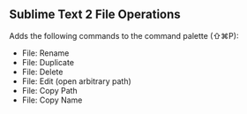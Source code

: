 Sublime Text 2 File Operations
------------------------------

Adds the following commands to the command palette (⇧⌘P):

* File: Rename
* File: Duplicate
* File: Delete
* File: Edit (open arbitrary path)
* File: Copy Path
* File: Copy Name
